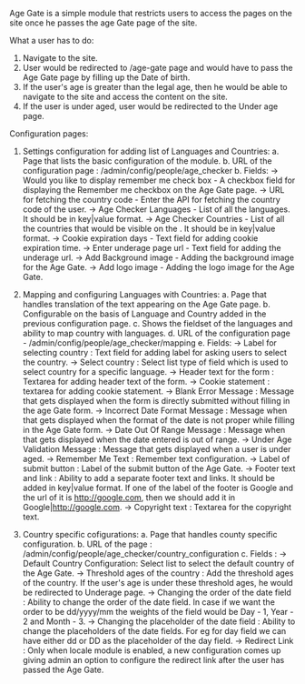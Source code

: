 Age Gate is a simple module that restricts users to access the pages on the site once he passes the age Gate page of the site.

What a user has to do:
1. Navigate to the site.
2. User would be redirected to /age-gate page and would have to pass the Age Gate page by filling up the Date of birth.
3. If the user's age is greater than the legal age, then he would be able to navigate to the site and access the content on the site.
4. If the user is under aged, user would be redirected to the Under age page.

Configuration pages:
1. Settings configuration for adding list of Languages and Countries:
  a. Page that lists the basic configuration of the module.
  b. URL of the configuration page : /admin/config/people/age_checker
  b. Fields:
    -> Would you like to display remember me check box - A checkbox field for displaying the Remember me checkbox on the Age Gate page.
    -> URL for fetching the country code - Enter the API for fetching the country code of the user.
    -> Age Checker Languages - List of all the languages. It should be in key|value format.
    -> Age Checker Countries - List of all the countries that would be visible on the . It should be in key|value format.
    -> Cookie expiration days - Text field for adding cookie expiration time.
    -> Enter underage page url - Text field for adding the underage url.
    -> Add Background image - Adding the background image for the Age Gate.
    -> Add logo image - Adding the logo image for the Age Gate.

2. Mapping and configuring Languages with Countries:
  a. Page that handles translation of the text appearing on the Age Gate page.
  b. Configurable on the basis of Language and Country added in the previous configuration page.
  c. Shows the fieldset of the languages and ability to map country with languages.
  d. URL of the configuration page - /admin/config/people/age_checker/mapping
  e. Fields:
    -> Label for selecting country : Text field for adding label for asking users to select the country.
    -> Select country : Select list type of field which is used to select country for a specific language.
    -> Header text for the form : Textarea for adding header text of the form.
    -> Cookie statement : textarea for adding cookie statement.
    -> Blank Error Message : Message that gets displayed when the form is directly submitted without filling in the age Gate form.
    -> Incorrect Date Format Message : Message when that gets displayed when the format of the date is not proper while filling in the Age Gate form.
    -> Date Out Of Range Message : Message when that gets displayed when the date entered is out of range.
    -> Under Age Validation Message : Message that gets displayed when a user is under aged.
    -> Remember Me Text : Remember text configuration.
    -> Label of submit button : Label of the submit button of the Age Gate.
    -> Footer text and link : Ability to add a separate footer text and links. It should be added in key|value format. If one of the label of the footer is Google and the url of it is http://google.com, then we should add it in Google|http://google.com.
    -> Copyright text : Textarea for the copyright text.

3. Country specific cofigurations:
  a. Page that handles county specific configuration.
  b. URL of the page : /admin/config/people/age_checker/country_configuration
  c. Fields :
    -> Default Country Configuration: Select list to select the default country of the Age Gate.
    -> Threshold ages of the country : Add the threshold ages of the country. If the user's age is under these threshold ages, he would be redirected to Underage page.
    -> Changing the order of the date field : Ability to change the order of the date field. In case if we want the order to be dd/yyyy/mm the weights of the field would be Day - 1, Year - 2 and Month - 3.
    -> Changing the placeholder of the date field : Ability to change the placeholders of the date fields. For eg for day field we can have either dd or DD as the placeholder of the day field.
    -> Redirect Link : Only when locale module is enabled, a new configuration comes up giving admin an option to configure the redirect link after the user has passed the Age Gate.
